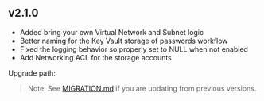 ## v2.1.0

- Added bring your own Virtual Network and Subnet logic
- Better naming for the Key Vault storage of passwords workflow
- Fixed the logging behavior so properly set to NULL when not enabled
- Add Networking ACL for the storage accounts

Upgrade path:

> Note: See [MIGRATION.md](MIGRATION.md) if you are updating from previous versions.
